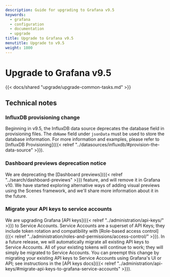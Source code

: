 ```yaml
---
description: Guide for upgrading to Grafana v9.5
keywords:
  - grafana
  - configuration
  - documentation
  - upgrade
title: Upgrade to Grafana v9.5
menutitle: Upgrade to v9.5
weight: 1800
---
```


# Upgrade to Grafana v9.5

{{< docs/shared "upgrade/upgrade-common-tasks.md" >}}

## Technical notes

### InfluxDB provisioning change

Beginning in v9.5, the InfluxDB data source deprecates the database field in provisioning files.
The `dbName` field under `jsonData` must be used to store the database information.
For more information and examples, please refer to [InfluxDB Provisioning]({{< relref "../datasources/influxdb/#provision-the-data-source" >}}).

### Dashboard previews deprecation notice

We are deprecating the [Dashboard previews]({{< relref "../search/dashboard-previews" >}}) feature, and will remove it in Grafana v10. We have started exploring alternative ways of adding visual previews using the Scenes framework, and we'll share more information about it in the future.

### Migrate your API keys to service accounts

We are upgrading Grafana [API keys]({{< relref "../administration/api-keys/" >}}) to Service Accounts. Service Accounts are a superset of API Keys; they include token rotation and compatibility with [Role-based access control]({{< relref "../administration/roles-and-permissions/access-control/" >}}). In a future release, we will automatically migrate all existing API keys to Service Accounts. All of your existing tokens will continue to work; they will simply be migrated to Service Accounts. You can preempt this change by migrating your existing API keys to Service Accounts using Grafana's UI or API; see instructions in the [API keys docs]({{< relref "../administration/api-keys/#migrate-api-keys-to-grafana-service-accounts" >}}).